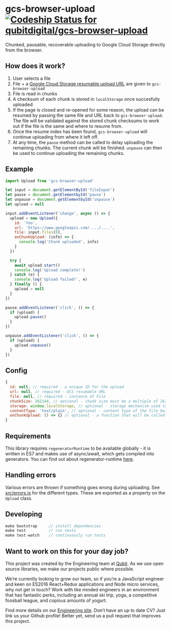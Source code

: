 # gcs-browser-upload [ ![Codeship Status for qubitdigital/gcs-browser-upload](https://codeship.com/projects/cc1d14a0-d19a-0133-39c4-66c9b913d1be/status?branch=master)](https://codeship.com/projects/141578)

Chunked, pausable, recoverable uploading to Google Cloud Storage directly from the browser.


## How does it work?

1. User selects a file
1. File + a [Google Cloud Storage resumable upload URL](https://cloud.google.com/storage/docs/json_api/v1/how-tos/upload#resumable) are given to `gcs-browser-upload`
1. File is read in chunks
1. A checksum of each chunk is stored in `localStorage` once succesfully uploaded
1. If the page is closed and re-opened for some reason, the upload can be resumed by passing the same file and URL back to `gcs-browser-upload`. The file will be validated against the stored chunk checksums to work out if the file is the same and where to resume from.
1. Once the resume index has been found, `gcs-browser-upload` will continue uploading from where it left off.
1. At any time, the `pause` method can be called to delay uploading the remaining chunks. The current chunk will be finished. `unpause` can then be used to continue uploading the remaining chunks.


## Example

```js
import Upload from 'gcs-browser-upload'

let input = document.getElementById('fileInput')
let pause = document.getElementbyId('pause')
let unpause = document.getElementbyId('unpause')
let upload = null

input.addEventListener('change', async () => {
  upload = new Upload({
    id: 'foo',
    url: 'https://www.googleapis.com/..../....',
    file: input.files[0],
    onChunkUpload: (info) => {
      console.log('Chunk uploaded', info)
    }
  })

  try {
    await upload.start()
    console.log('Upload complete!')
  } catch (e) {
    console.log('Upload failed!', e)
  } finally () {
    upload = null
  }
})

pause.addEventListener('click', () => {
  if (upload) {
    upload.pause()
  }
})

unpause.addEventListener('click', () => {
  if (upload) {
    upload.unpause()
  }
})
```


## Config

```js
{
  id: null, // required - a unique ID for the upload 
  url: null, // required - GCS resumable URL
  file: null, // required - instance of File
  chunkSize: 262144, // optional - chunk size must be a multiple of 262144
  storage: window.localStorage, // optional - storage mechanism used to persist chunk meta data
  contentType: 'text/plain', // optional - content type of the file being uploaded
  onChunkUpload: () => {} // optional - a function that will be called with progress information
}
```


## Requirements

This library requires `regeneratorRuntime` to be available globally - it is written in ES7 and makes use of async/await, which gets compiled into generators. You can find out about regenerator-runtime [here](https://www.npmjs.com/package/regenerator-runtime).

## Handling errors

Various errors are thrown if something goes wrong during uploading. See [src/errors.js](https://github.com/qubitdigital/gcs-browser-upload/blob/master/src/errors.js) for the different types. These are exported as a property on the `Upload` class.


## Developing

```js
make bootstrap     // install dependencies
make test          // run tests
make test-watch    // continuously run tests
```


## Want to work on this for your day job?

This project was created by the Engineering team at [Qubit](http://www.qubit.com). As we use open source libraries, we make our projects public where possible.

We’re currently looking to grow our team, so if you’re a JavaScript engineer and keen on ES2016 React+Redux applications and Node micro services, why not get in touch? Work with like minded engineers in an environment that has fantastic perks, including an annual ski trip, yoga, a competitive foosball league, and copious amounts of yogurt.

Find more details on our [Engineering site](https://eng.qubit.com). Don’t have an up to date CV? Just link us your Github profile! Better yet, send us a pull request that improves this project.
